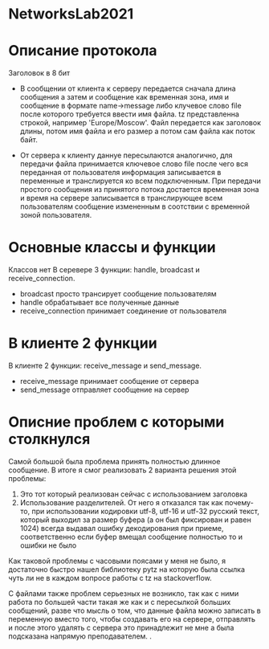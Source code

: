# NetworksLab2021
# Описание протокола

Заголовок в 8 бит

- В сообщении от клиента к серверу передается сначала длина сообщения а затем и сообщение как временная зона, имя и сообщение в формате 
<tz>name->message либо клучевое слово file после которого требуется ввести имя файла. tz представленна строкой, например 
'Europe/Moscow'. Файл передается как заголовок длины, потом имя файла и его размер а потом сам файла как поток байт.

- От сервера к клиенту даннуе пересылаются аналогично, для передачи файла принимается ключевое слово file после чего
вся переданная от пользователя информация записывается в переменные и транслируется ко всем подключенным. При передачи 
простого сообщения из принятого потока достается временная зона и время на сервере записывается в транслирующее всем 
пользователям сообщение измененным в соотствии с временной зоной пользователя.

# Основные классы и функции
Классов нет
В серевере 3 функции: handle, broadcast и receive_connection.

- broadcast просто трансирует сообщение пользователям
- handle обрабатывает все полученные данные
- receive_connection принимает соединение от пользователя

# В клиенте 2 функции

В клиенте 2 функции: receive_message и send_message.

- receive_message принимает сообщение от сервера
- send_message отправляет сообщение на сервер

# Описние проблем с которыми столкнулся

Самой большой была проблема принять полностью длинное сообщение. В итоге я смог реализовать 2 варианта решения этой проблемы:
1) Это тот который реализован сейчас с использованием заголовка
2) Использование разделителей. От него я отказался так как почему-то, при использовании кодировки utf-8, utf-16 и utf-32
русский текст, который выходил за размер буфера (а он был фиксирован и равен 1024) всегда выдавал ошибку декодирования 
при приеме, соответственно если буфер вмещал сообщение полностью то и ошибки не было

Как таковой проблемы с часовыми поясами у меня не было, я достаточно быстро нашел библиотеку pytz на которую была ссылка
чуть ли не в каждом вопросе работы с tz на stackoverflow.

С файлами также проблем серьезных не возникло, так как с ними работа по большей части такая же как и с 
пересылкой больших сообщений, разве что мысль о том, что данные файла можно записать в переменную вместо того, чтобы создавать его 
на сервере, отправлять и после этого удалять с сервера это принадлежит не мне а была подсказана напрямую преподавателем. .